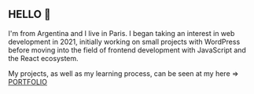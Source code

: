 ## HELLO 👋

I'm from Argentina and I live in Paris. I began taking an interest in web development in 2021, initially working on small projects with WordPress before moving into the field of frontend development with JavaScript and the React ecosystem. 

My projects, as well as my learning process, can be seen at my here => [PORTFOLIO](https://dariosemino.com/)

